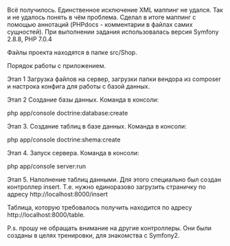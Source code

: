 Всё получилось. Единственное исключение XML маппинг не удался. Так и не удалось понять в чём проблема. Сделал в итоге
маппинг с помощью аннотаций (PHPdocs - комментарии в файлах самих сущностей).
При выполнении задания использовалась версия Symfony 2.8.8, PHP 7.0.4

Файлы проекта находятся в папке src/Shop.

Порядок работы с приложением.

Этап 1 Загрузка файлов на сервер, загрузки папки вендора из composer и настрока конфига для работы с базой данных.

Этап 2 Создание базы данных. Команда в консоли:

php app/console doctrine:database:create

Этап 3. Создание таблиц в базе данных. Команда в консоли:

php app/console doctrine:shema:create

Этап 4. Запуск сервера. Команда в консоли:

php app/console server:run

Этап 5. Наполнение таблиц данными. Для этого специально был создан контроллер insert. Т.е. нужно единоразово загрузить
страничку по адресу http://localhost:8000/insert

Таблица, которую требовалось получить находится по адресу http://localhost:8000/table.

P.s. прошу не обращать внимание на другие контроллеры. Они были созданы в целях тренировки, для знакомства с Symfony2.